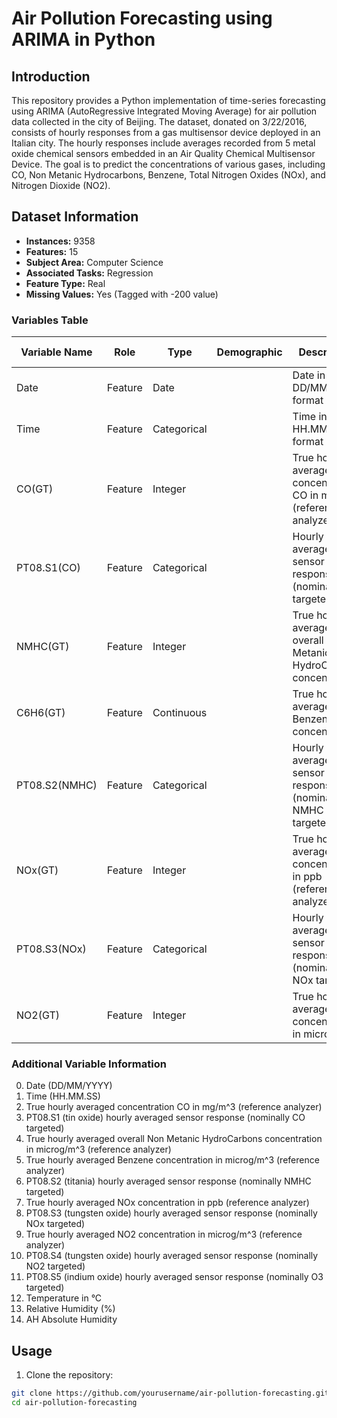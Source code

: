 # Air Pollution Forecasting using ARIMA in Python

## Introduction

This repository provides a Python implementation of time-series forecasting using ARIMA (AutoRegressive Integrated Moving Average) for air pollution data collected in the city of Beijing. The dataset, donated on 3/22/2016, consists of hourly responses from a gas multisensor device deployed in an Italian city. The hourly responses include averages recorded from 5 metal oxide chemical sensors embedded in an Air Quality Chemical Multisensor Device. The goal is to predict the concentrations of various gases, including CO, Non Metanic Hydrocarbons, Benzene, Total Nitrogen Oxides (NOx), and Nitrogen Dioxide (NO2).

## Dataset Information

- **Instances:** 9358
- **Features:** 15
- **Subject Area:** Computer Science
- **Associated Tasks:** Regression
- **Feature Type:** Real
- **Missing Values:** Yes (Tagged with -200 value)

### Variables Table

| Variable Name  | Role       | Type       | Demographic | Description                                                         | Units       | Missing Values |
|----------------|------------|------------|-------------|---------------------------------------------------------------------|-------------|-----------------|
| Date           | Feature    | Date       |             | Date in DD/MM/YYYY format                                           | -           | No              |
| Time           | Feature    | Categorical|             | Time in HH.MM.SS format                                             | -           | No              |
| CO(GT)         | Feature    | Integer    |             | True hourly averaged concentration CO in mg/m^3 (reference analyzer)| mg/m^3      | No              |
| PT08.S1(CO)    | Feature    | Categorical|             | Hourly averaged sensor response (nominally CO targeted)             | -           | No              |
| NMHC(GT)       | Feature    | Integer    |             | True hourly averaged overall Non Metanic HydroCarbons concentration | microg/m^3  | No              |
| C6H6(GT)       | Feature    | Continuous |             | True hourly averaged Benzene concentration                           | microg/m^3  | No              |
| PT08.S2(NMHC)  | Feature    | Categorical|             | Hourly averaged sensor response (nominally NMHC targeted)            | -           | No              |
| NOx(GT)        | Feature    | Integer    |             | True hourly averaged NOx concentration in ppb (reference analyzer)  | ppb         | No              |
| PT08.S3(NOx)   | Feature    | Categorical|             | Hourly averaged sensor response (nominally NOx targeted)             | -           | No              |
| NO2(GT)        | Feature    | Integer    |             | True hourly averaged NO2 concentration in microg/m^3                 | microg/m^3  | No              |

### Additional Variable Information

0. Date (DD/MM/YYYY)
1. Time (HH.MM.SS)
2. True hourly averaged concentration CO in mg/m^3 (reference analyzer)
3. PT08.S1 (tin oxide) hourly averaged sensor response (nominally CO targeted)
4. True hourly averaged overall Non Metanic HydroCarbons concentration in microg/m^3 (reference analyzer)
5. True hourly averaged Benzene concentration in microg/m^3 (reference analyzer)
6. PT08.S2 (titania) hourly averaged sensor response (nominally NMHC targeted)
7. True hourly averaged NOx concentration in ppb (reference analyzer)
8. PT08.S3 (tungsten oxide) hourly averaged sensor response (nominally NOx targeted)
9. True hourly averaged NO2 concentration in microg/m^3 (reference analyzer)
10. PT08.S4 (tungsten oxide) hourly averaged sensor response (nominally NO2 targeted)
11. PT08.S5 (indium oxide) hourly averaged sensor response (nominally O3 targeted)
12. Temperature in °C
13. Relative Humidity (%)
14. AH Absolute Humidity

## Usage

1. Clone the repository:

```bash
git clone https://github.com/yourusername/air-pollution-forecasting.git
cd air-pollution-forecasting

